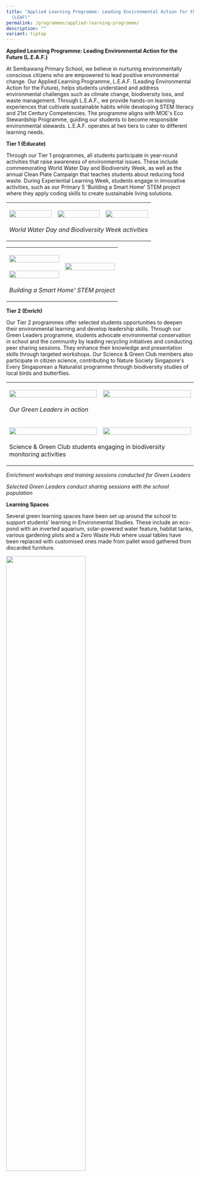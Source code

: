 ```yaml
---
title: "Applied Learning Programme: Leading Environmental Action for the Future
  (LEAF)"
permalink: /programmes/applied-learning-programme/
description: ""
variant: tiptap
---
```

<p><strong>Applied Learning Programme: Leading Environmental Action for the Future (L.E.A.F.)</strong>
</p>
<p>At Sembawang Primary School, we believe in nurturing environmentally conscious
citizens who are empowered to lead positive environmental change. Our Applied
Learning Programme, L.E.A.F. (Leading Environmental Action for the Future),
helps students understand and address environmental challenges such as
climate change, biodiversity loss, and waste management. Through L.E.A.F.,
we provide hands-on learning experiences that cultivate sustainable habits
while developing STEM literacy and 21st Century Competencies. The programme
aligns with MOE's Eco Stewardship Programme, guiding our students to become
responsible environmental stewards. L.E.A.F. operates at two tiers to cater
to different learning needs.</p>
<p></p>
<p><strong>Tier 1 (Educate)</strong>
</p>
<p>Through our Tier 1 programmes, all students participate in year-round
activities that raise awareness of environmental issues. These include
commemorating World Water Day and Biodiversity Week, as well as the annual
Clean Plate Campaign that teaches students about reducing food waste. During
Experiential Learning Week, students engage in innovative activities, such
as our Primary 5 'Building a Smart Home' STEM project where they apply
coding skills to create sustainable living solutions.</p>
<table style="minWidth: 75px">
<colgroup>
<col>
<col>
<col>
</colgroup>
<tbody>
<tr>
<th rowspan="1" colspan="1">
<p></p>
<div class="isomer-image-wrapper">
<img style="width: 100%" height="auto" width="100%" alt="" src="/images/1alp1.jpg">
</div>
</th>
<th rowspan="1" colspan="1">
<p></p>
<div class="isomer-image-wrapper">
<img style="width: 100%" height="auto" width="100%" alt="" src="/images/2alp2.jpg">
</div>
</th>
<th rowspan="1" colspan="1">
<p></p>
<div class="isomer-image-wrapper">
<img style="width: 100%" height="auto" width="100%" alt="" src="/images/3alp3.jpg">
</div>
</th>
</tr>
<tr>
<td rowspan="1" colspan="3">
<p><em>World Water Day and Biodiversity Week activities</em>
</p>
</td>
</tr>
</tbody>
</table>
<table style="minWidth: 50px">
<colgroup>
<col>
<col>
</colgroup>
<tbody>
<tr>
<th rowspan="1" colspan="1">
<p></p>
<div class="isomer-image-wrapper">
<img style="width: 100%" height="auto" width="100%" alt="" src="/images/4alp4.jpg">
</div>
</th>
<th rowspan="2" colspan="1">
<p></p>
<div class="isomer-image-wrapper">
<img style="width: 100%" height="auto" width="100%" alt="" src="/images/6alp6.jpg">
</div>
</th>
</tr>
<tr>
<td rowspan="1" colspan="1">
<p></p>
<div class="isomer-image-wrapper">
<img style="width: 100%" height="auto" width="100%" alt="" src="/images/5alp5.png">
</div>
</td>
</tr>
<tr>
<td rowspan="1" colspan="2">
<p><em>Building a Smart Home' STEM project</em>
</p>
</td>
</tr>
</tbody>
</table>
<p></p>
<p><strong>Tier 2 (Enrich)</strong>
</p>
<p>Our Tier 2 programmes offer selected students opportunities to deepen
their environmental learning and develop leadership skills. Through our
Green Leaders programme, students advocate environmental conservation in
school and the community by leading recycling initiatives and conducting
peer sharing sessions. They enhance their knowledge and presentation skills
through targeted workshops. Our Science &amp; Green Club members also participate
in citizen science, contributing to Nature Society Singapore's Every Singaporean
a Naturalist programme through biodiversity studies of local birds and
butterflies.</p>
<table style="minWidth: 50px">
<colgroup>
<col>
<col>
</colgroup>
<tbody>
<tr>
<th rowspan="1" colspan="1">
<p></p>
<div class="isomer-image-wrapper">
<img style="width: 100%" height="auto" width="100%" alt="" src="/images/7alp7.png">
</div>
</th>
<th rowspan="1" colspan="1">
<p></p>
<div class="isomer-image-wrapper">
<img style="width: 100%" height="auto" width="100%" alt="" src="/images/8alp8.png">
</div>
</th>
</tr>
<tr>
<td rowspan="1" colspan="2">
<p><em>Our Green Leaders in action</em>
</p>
</td>
</tr>
<tr>
<td rowspan="1" colspan="1">
<p></p>
<div class="isomer-image-wrapper">
<img style="width: 100%" height="auto" width="100%" alt="" src="/images/9alp9.jpg">
</div>
</td>
<td rowspan="1" colspan="1">
<p></p>
<div class="isomer-image-wrapper">
<img style="width: 100%" height="auto" width="100%" alt="" src="/images/10alp10.jpg">
</div>
</td>
</tr>
<tr>
<td rowspan="1" colspan="2">
<p>Science &amp; Green Club students engaging in biodiversity monitoring
activities</p>
</td>
</tr>
</tbody>
</table>
<p><em>Enrichment workshops and training sessions conducted for Green Leaders</em>
</p>
<p><em>Selected Green Leaders conduct sharing sessions with the school population</em>
</p>
<p><strong>Learning Spaces</strong>
</p>
<p>Several green learning spaces have been set up around the school to support
students’ learning in Environmental Studies. These include an eco-pond
with an inverted aquarium, solar-powered water feature, habitat tanks,
various gardening plots and a Zero Waste Hub where usual tables have been
replaced with customised ones made from pallet wood gathered from discarded
furniture.</p>
<div class="isomer-image-wrapper">
<img style="width:65%" height="auto" width="100%" src="/images/alp8.jpg">
</div>
<div class="isomer-image-wrapper">
<img style="width:65%" height="auto" width="100%" src="/images/alp9.jpg">
</div>
<p><em>Eco-ponds with an inverted aquarium in the school garden (Top) and a solar-powered water feature at the school foyer (Bottom)</em>
</p>
<div class="isomer-image-wrapper">
<img style="width:90%" height="auto" width="100%" src="/images/alp10.png">
</div>
<p><em>Habitat tanks to showcase mangrove, marine and forest habitats</em>
</p>
<div class="isomer-image-wrapper">
<img style="width:65%" height="auto" width="100%" src="/images/alp11.jpg">
</div>
<div class="isomer-image-wrapper">
<img style="width:65%" height="auto" width="100%" src="/images/alp12.jpg">
</div>
<p><em>Garden plots around the school</em>
</p>
<div class="isomer-image-wrapper">
<img style="width:65%" height="auto" width="100%" src="/images/alp13.jpg">
</div>
<div class="isomer-image-wrapper">
<img style="width:65%" height="auto" width="100%" src="/images/alp14.jpg">
</div>
<p><em>Zero Waste Hub in our school</em>
</p>
<p>Last updated : 30/01/2023</p>
